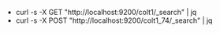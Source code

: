 - curl -s -X GET "http://localhost:9200/colt1/\_search" | jq
- curl -s -X POST "http://localhost:9200/colt1_74/\_search" | jq
